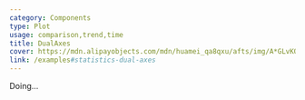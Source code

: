 ```yaml
---
category: Components
type: Plot
usage: comparison,trend,time
title: DualAxes
cover: https://mdn.alipayobjects.com/mdn/huamei_qa8qxu/afts/img/A*GLvKQbqMjTQAAAAAAAAAAAAADmJ7AQ/fmt.webp
link: /examples#statistics-dual-axes
---
```


Doing...
